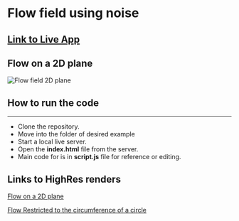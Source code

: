 # Flow field using noise

## [Link to Live App](https://vharivinay.github.io/Flow-field-using-noise/)

## Flow on a 2D plane
![Flow field 2D plane](render/flowField.gif)

## How to run the code
----
- Clone the repository.
- Move into the folder of desired example
- Start a local live server.
- Open the **index.html** file from the server.
- Main code for is in **script.js** file for reference or editing.

## Links to HighRes renders
[Flow on a 2D plane](https://youtu.be/oWwouMOYgQU)

[Flow Restricted to the circumference of a circle](https://youtu.be/Lu3eO2UZ4wM)
